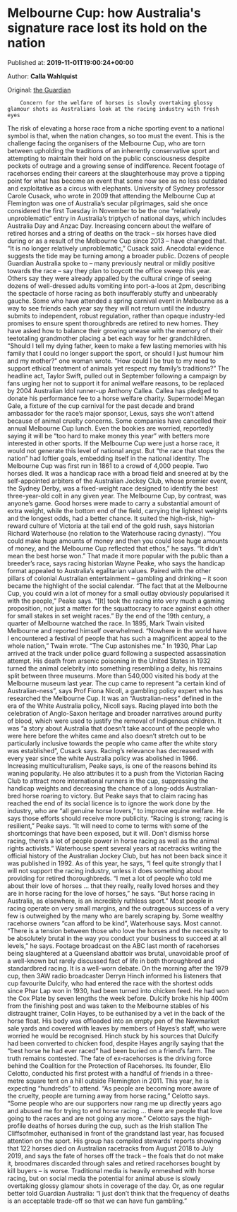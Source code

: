 
# Melbourne Cup: how Australia's signature race lost its hold on the nation

Published at: **2019-11-01T19:00:24+00:00**

Author: **Calla Wahlquist**

Original: [the Guardian](https://www.theguardian.com/australia-news/2019/nov/01/melbourne-cup-how-australians-fell-out-of-love-with-the-race-that-stops-the-nation)


        Concern for the welfare of horses is slowly overtaking glossy glamour shots as Australians look at the racing industry with fresh eyes
      
The risk of elevating a horse race from a niche sporting event to a national symbol is that, when the nation changes, so too must the event.
This is the challenge facing the organisers of the Melbourne Cup, who are torn between upholding the traditions of an inherently conservative sport and attempting to maintain their hold on the public consciousness despite pockets of outrage and a growing sense of indifference.
Recent footage of racehorses ending their careers at the slaughterhouse may prove a tipping point for what has become an event that some now see as no less outdated and exploitative as a circus with elephants.
University of Sydney professor Carole Cusack, who wrote in 2009 that attending the Melbourne Cup at Flemington was one of Australia’s secular pilgrimages, said she once considered the first Tuesday in November to be the one “relatively unproblematic” entry in Australia’s triptych of national days, which includes Australia Day and Anzac Day.
Increasing concern about the welfare of retired horses and a string of deaths on the track – six horses have died during or as a result of the Melbourne Cup since 2013 – have changed that.
“It is no longer relatively unproblematic,” Cusack said.
Anecdotal evidence suggests the tide may be turning among a broader public. Dozens of people Guardian Australia spoke to – many previously neutral or mildly positive towards the race – say they plan to boycott the office sweep this year. Others say they were already appalled by the cultural cringe of seeing dozens of well-dressed adults vomiting into port-a-loos at 2pm, describing the spectacle of horse racing as both insufferably stuffy and unbearably gauche.
Some who have attended a spring carnival event in Melbourne as a way to see friends each year say they will not return until the industry submits to independent, robust regulation, rather than opaque industry-led promises to ensure spent thoroughbreds are retired to new homes.
They have asked how to balance their growing unease with the memory of their teetotaling grandmother placing a bet each way for her grandchildren.
“Should I tell my dying father, keen to make a few lasting memories with his family that I could no longer support the sport, or should I just humour him and my mother?” one woman wrote. “How could I be true to my need to support ethical treatment of animals yet respect my family’s traditions?”
The headline act, Taylor Swift, pulled out in September following a campaign by fans urging her not to support it for animal welfare reasons, to be replaced by 2004 Australian Idol runner-up Anthony Callea. Callea has pledged to donate his performance fee to a horse welfare charity. Supermodel Megan Gale, a fixture of the cup carnival for the past decade and brand ambassador for the race’s major sponsor, Lexus, says she won’t attend because of animal cruelty concerns. Some companies have cancelled their annual Melbourne Cup lunch.
Even the bookies are worried, reportedly saying it will be “too hard to make money this year” with betters more interested in other sports.
If the Melbourne Cup were just a horse race, it would not generate this level of national angst. But “the race that stops the nation” had loftier goals, embedding itself in the national identity.
The Melbourne Cup was first run in 1861 to a crowd of 4,000 people. Two horses died. It was a handicap race with a broad field and sneered at by the self-appointed arbiters of the Australian Jockey Club, whose premier event, the Sydney Derby, was a fixed-weight race designed to identify the best three-year-old colt in any given year.
The Melbourne Cup, by contrast, was anyone’s game. Good horses were made to carry a substantial amount of extra weight, while the bottom end of the field, carrying the lightest weights and the longest odds, had a better chance.
It suited the high-risk, high-reward culture of Victoria at the tail end of the gold rush, says historian Richard Waterhouse (no relation to the Waterhouse racing dynasty).
“You could make huge amounts of money and then you could lose huge amounts of money, and the Melbourne Cup reflected that ethos,” he says. “It didn’t mean the best horse won.”
That made it more popular with the public than a breeder’s race, says racing historian Wayne Peake, who says the handicap format appealed to Australia’s egalitarian values.
Paired with the other pillars of colonial Australian entertainment – gambling and drinking – it soon became the highlight of the social calendar.
“The fact that at the Melbourne Cup, you could win a lot of money for a small outlay obviously popularised it with the people,” Peake says. “[It] took the racing into very much a gaming proposition, not just a matter for the squattocracy to race against each other for small stakes in set weight races.”
By the end of the 19th century, a quarter of Melbourne watched the race. In 1895, Mark Twain visited Melbourne and reported himself overwhelmed.
“Nowhere in the world have I encountered a festival of people that has such a magnificent appeal to the whole nation,” Twain wrote. “The Cup astonishes me.”
In 1930, Phar Lap arrived at the track under police guard following a suspected assassination attempt. His death from arsenic poisoning in the United States in 1932 turned the animal celebrity into something resembling a deity, his remains split between three museums. More than 540,000 visited his body at the Melbourne museum last year.
The cup came to represent “a certain kind of Australian-ness”, says Prof Fiona Nicoll, a gambling policy expert who has researched the Melbourne Cup.
It was an “Australian-ness” defined in the era of the White Australia policy, Nicoll says. Racing played into both the celebration of Anglo-Saxon heritage and broader narratives around purity of blood, which were used to justify the removal of Indigenous children.
It was “a story about Australia that doesn’t take account of the people who were here before the whites came and also doesn’t stretch out to be particularly inclusive towards the people who came after the white story was established”, Cusack says.
Racing’s relevance has decreased with every year since the white Australia policy was abolished in 1966. Increasing multiculturalism, Peake says, is one of the reasons behind its waning popularity.
He also attributes it to a push from the Victorian Racing Club to attract more international runners in the cup, suppressing the handicap weights and decreasing the chance of a long-odds Australian-bred horse roaring to victory.
But Peake says that to claim racing has reached the end of its social licence is to ignore the work done by the industry, who are “all genuine horse lovers,” to improve equine welfare. He says those efforts should receive more publicity.
“Racing is strong; racing is resilient,” Peake says. “It will need to come to terms with some of the shortcomings that have been exposed, but it will. Don’t dismiss horse racing, there’s a lot of people power in horse racing as well as the animal rights activists.”
Waterhouse spent several years at racetracks writing the official history of the Australian Jockey Club, but has not been back since it was published in 1992. As of this year, he says, “I feel quite strongly that I will not support the racing industry, unless it does something about providing for retired thoroughbreds.
“I met a lot of people who told me about their love of horses … that they really, really loved horses and they are in horse racing for the love of horses,” he says. “But horse racing in Australia, as elsewhere, is an incredibly ruthless sport.”
Most people in racing operate on very small margins, and the outrageous success of a very few is outweighed by the many who are barely scraping by. Some wealthy racehorse owners “can afford to be kind”, Waterhouse says. Most cannot.
“There is a tension between those who love the horses and the necessity to be absolutely brutal in the way you conduct your business to succeed at all levels,” he says.
Footage broadcast on the ABC last month of racehorses being slaughtered at a Queensland abattoir was brutal, unavoidable proof of a well-known but rarely discussed fact of life in both thoroughbred and standardbred racing.
It is a well-worn debate. On the morning after the 1979 cup, then 3AW radio broadcaster Derryn Hinch informed his listeners that cup favourite Dulcify, who had entered the race with the shortest odds since Phar Lap won in 1930, had been turned into chicken feed. He had won the Cox Plate by seven lengths the week before.
Dulcify broke his hip 400m from the finishing post and was taken to the Melbourne stables of his distraught trainer, Colin Hayes, to be euthanised by a vet in the back of the horse float. His body was offloaded into an empty pen of the Newmarket sale yards and covered with leaves by members of Hayes’s staff, who were worried he would be recognised.
Hinch stuck by his sources that Dulcify had been converted to chicken food, despite Hayes angrily saying that the “best horse he had ever raced” had been buried on a friend’s farm. The truth remains contested.
The fate of ex-racehorses is the driving force behind the Coalition for the Protection of Racehorses. Its founder, Elio Celotto, conducted his first protest with a handful of friends in a three-metre square tent on a hill outside Flemington in 2011. This year, he is expecting “hundreds” to attend.
“As people are becoming more aware of the cruelty, people are turning away from horse racing,” Celotto says. “Some people who are our supporters now rang me up directly years ago and abused me for trying to end horse racing … there are people that love going to the races and are not going any more.”
Celotto says the high-profile deaths of horses during the cup, such as the Irish stallion The Cliffsofmoher, euthanised in front of the grandstand last year, has focused attention on the sport. His group has compiled stewards’ reports showing that 122 horses died on Australian racetracks from August 2018 to July 2019, and says the fate of horses off the track – the foals that do not make it, broodmares discarded through sales and retired racehorses bought by kill buyers – is worse.
Traditional media is heavily enmeshed with horse racing, but on social media the potential for animal abuse is slowly overtaking glossy glamour shots in coverage of the day.
Or, as one regular better told Guardian Australia: “I just don’t think that the frequency of deaths is an acceptable trade-off so that we can have fun gambling.”
